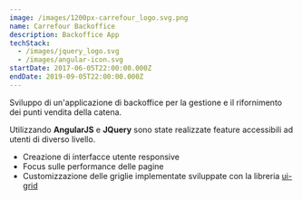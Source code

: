 ```yaml
---
image: /images/1200px-carrefour_logo.svg.png
name: Carrefour Backoffice
description: Backoffice App
techStack:
  - /images/jquery_logo.svg
  - /images/angular-icon.svg
startDate: 2017-06-05T22:00:00.000Z
endDate: 2019-09-05T22:00:00.000Z
---
```

Sviluppo di un'applicazione di backoffice per la gestione e il rifornimento dei punti vendita della catena.

Utilizzando **AngularJS** e **JQuery** sono state realizzate feature accessibili ad utenti di diverso livello.

* Creazione di interfacce utente responsive
* Focus sulle performance delle pagine
* Customizzazione delle griglie implementate sviluppate con la libreria [ui-grid](https://github.com/angular-ui/ui-grid)